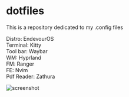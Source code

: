 # dotfiles
This is a repository dedicated to my .config files  

Distro: EndevourOS  
Terminal: Kitty   
Tool bar: Waybar  
WM: Hyprland  
FM: Ranger  
FE: Nvim  
Pdf Reader: Zathura  

![screenshot](https://github.com/gaaelgarciia/dotfiles/assets/142544263/5372fd1d-923e-4a29-b714-724db857555c)
